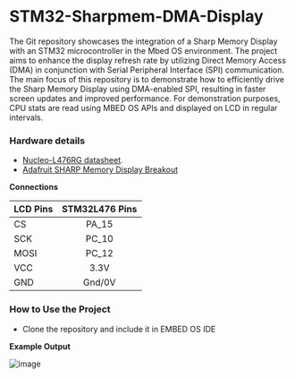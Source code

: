 # STM32-Sharpmem-DMA-Display
The Git repository showcases the integration of a Sharp Memory Display with an STM32 microcontroller in the Mbed OS environment. 
The project aims to enhance the display refresh rate by utilizing Direct Memory Access (DMA) in conjunction with Serial Peripheral Interface (SPI) communication. The main focus of this repository is to demonstrate how to efficiently drive the Sharp Memory Display using DMA-enabled SPI, resulting in faster screen updates and improved performance. For demonstration purposes, CPU stats are read using MBED OS APIs and displayed on LCD in regular intervals.

### Hardware details

*  [Nucleo-L476RG datasheet](https://www.st.com/resource/en/user_manual/um1724-stm32-nucleo64-boards-mb1136-stmicroelectronics.pdf).
*  [Adafruit SHARP Memory Display Breakout](https://www.adafruit.com/product/4694)


**Connections**

|LCD Pins |STM32L476 Pins|
|:-----------|:-------------:|
|CS          | PA_15         |
|SCK         | PC_10         |
|MOSI        | PC_12         |
|VCC         | 3.3V          |
|GND         |Gnd/0V


### How to Use the Project
* Clone the repository and include it in EMBED OS IDE


**Example Output**

![image](https://github.com/suffiyanshaikh/STM32-Sharpmem-DMA-Display/assets/42150715/375f89d1-ceac-4335-a51f-2430b8e84904)
